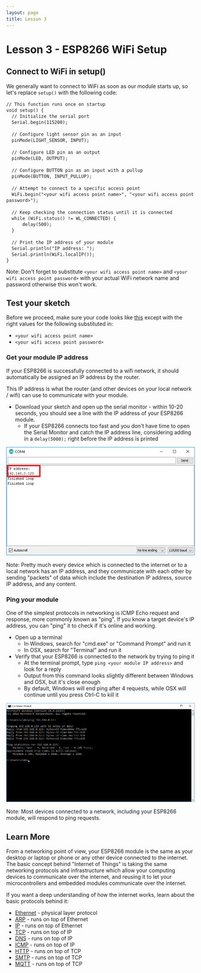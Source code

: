 ```yaml
---
layout: page
title: Lesson 3
---
```


# Lesson 3 - ESP8266 WiFi Setup

## Connect to WiFi in setup()

We generally want to connect to WiFi as soon as our module starts up, so let's replace ```setup()``` with the following code:

```
// This function runs once on startup
void setup() {
  // Initialize the serial port
  Serial.begin(115200);

  // Configure light sensor pin as an input
  pinMode(LIGHT_SENSOR, INPUT);

  // Configure LED pin as an output
  pinMode(LED, OUTPUT);

  // Configure BUTTON pin as an input with a pullup
  pinMode(BUTTON, INPUT_PULLUP);

  // Attempt to connect to a specific access point
  WiFi.begin("<your wifi access point name>", "<your wifi access point password>");

  // Keep checking the connection status until it is connected
  while (WiFi.status() != WL_CONNECTED) {
      delay(500);
  }

  // Print the IP address of your module
  Serial.println("IP address: ");
  Serial.println(WiFi.localIP());
}
```

Note: Don't forget to substitute ```<your wifi access point name>``` and ```<your wifi access point password>``` with your actual WiFi network name and password otherwise this won't work.

## Test your sketch

Before we proceed, make sure your code looks like [this](MyIoTWidget.ino) except with the right values for the following substituted in:

* ```<your wifi access point name>```
* ```<your wifi access point password>```


### Get your module IP address

If your ESP8266 is successfully connected to a wifi network, it should automatically be assigned an IP address by the router. 

This IP address is what the router (and other devices on your local network / wifi) can use to communicate with your module. 

* Download your sketch and open up the serial monitor - within 10-20 seconds, you should see a line with the IP address of your ESP8266 module. 
  * If your ESP8266 connects too fast and you don't have time to open the Serial Monitor and catch the IP address line, considering adding in a ```delay(5000);``` right before the IP address is printed

![Serial Output](serial_output.png "Serial Output")

Note: Pretty much every device which is connected to the internet or to a local network has an IP address, and they communicate with each other by sending "packets" of data which include the destination IP address, source IP address, and any content. 

### Ping your module

One of the simplest protocols in networking is ICMP Echo request and response, more commonly known as "ping". If you know a target device's IP address, you can "ping" it to check if it's online and working. 

* Open up a terminal
  * In Windows, search for "cmd.exe" or "Command Prompt" and run it
  * In OSX, search for "Terminal" and run it
* Verify that your ESP8266 is connected to the network by trying to ping it
  * At the terminal prompt, type ```ping <your module IP address>``` and look for a reply
  * Output from this command looks slightly different between Windows and OSX, but it's close enough
  * By default, Windows will end ping after 4 requests, while OSX will continue until you press Ctrl-C to kill it

![Ping Output](ping_output.png "Ping Output")

Note: Most devices connected to a network, including your ESP8266 module, will respond to ping requests.


## Learn More

From a networking point of view, your ESP8266 module is the same as your desktop or laptop or phone or any other device connected to the internet. The basic concept behind "Internet of Things" is taking the same networking protocols and infrastructure which allow your computing devices to communicate over the internet, and reusing it to let your microcontrollers and embedded modules communicate over the internet.

If you want a deep understanding of how the internet works, learn about the basic protocols behind it:

* [Ethernet](https://en.wikipedia.org/wiki/Ethernet) - physical layer protocol
* [ARP](https://en.wikipedia.org/wiki/Address_Resolution_Protocol) - runs on top of Ethernet
* [IP](https://en.wikipedia.org/wiki/Internet_Protocol) - runs on top of Ethernet
* [TCP](https://en.wikipedia.org/wiki/Transmission_Control_Protocol) - runs on top of IP
* [DNS](https://en.wikipedia.org/wiki/Domain_Name_System) - runs on top of IP
* [ICMP](https://en.wikipedia.org/wiki/Internet_Control_Message_Protocol) - runs on top of IP
* [HTTP](https://en.wikipedia.org/wiki/Hypertext_Transfer_Protocol) - runs on top of TCP
* [SMTP](https://en.wikipedia.org/wiki/Simple_Mail_Transfer_Protocol) - runs on top of TCP
* [MQTT](https://en.wikipedia.org/wiki/MQTT) - runs on top of TCP







